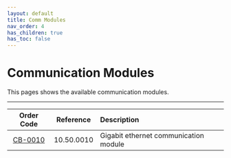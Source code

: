 ```yaml
---
layout: default
title: Comm Modules
nav_order: 4
has_children: true
has_toc: false
---
```


# Communication Modules
This pages shows the available communication modules.

---

| Order Code              | Reference  | Description                                          |
|:-----------------------:|:----------:|:-----------------------------------------------------|
| [CB-0010](CB-0010.html) | 10.50.0010 | Gigabit ethernet communication module                |
